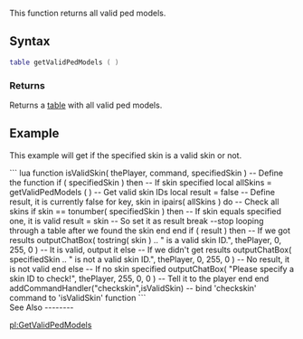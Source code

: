 This function returns all valid ped models.

Syntax
------

``` lua
table getValidPedModels ( )
```

### Returns

Returns a [table](/table.md "wikilink") with all valid ped models.

Example
-------

This example will get if the specified skin is a valid skin or not.

<section name="Server" class="server" show="true">
``` lua
function isValidSkin( thePlayer, command, specifiedSkin )  -- Define the function
    if ( specifiedSkin ) then -- If skin specified
        local allSkins = getValidPedModels ( ) -- Get valid skin IDs
        local result = false -- Define result, it is currently false
        for key, skin in ipairs( allSkins ) do -- Check all skins
            if skin == tonumber( specifiedSkin ) then -- If skin equals specified one, it is valid
                result = skin -- So set it as result
                break --stop looping through a table after we found the skin
            end
        end
        if ( result ) then -- If we got results
            outputChatBox( tostring( skin ) .. " is a valid skin ID.", thePlayer, 0, 255, 0 ) -- It is valid, output it
        else -- If we didn't get results
            outputChatBox( specifiedSkin .. " is not a valid skin ID.", thePlayer, 0, 255, 0 ) -- No result, it is not valid
        end
    else -- If no skin specified
        outputChatBox( "Please specify a skin ID to check!", thePlayer, 255, 0, 0 ) -- Tell it to the player
    end
end
addCommandHandler("checkskin",isValidSkin) -- bind 'checkskin' command to 'isValidSkin' function
```

</section>
See Also
--------

[pl:GetValidPedModels](/pl:GetValidPedModels.md "wikilink")
